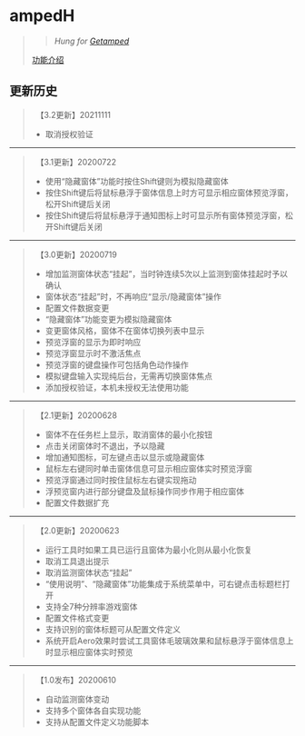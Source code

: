 # ampedH
>>*Hung for [Getamped](http://bfo.sdo.com/)*
>
>[功能介绍](README.md)
## 更新历史
>　【3.2更新】20211111
>* 取消授权验证
>
---
>　【3.1更新】20200722
>* 使用“隐藏窗体”功能时按住Shift键则为模拟隐藏窗体
>* 按住Shift键后将鼠标悬浮于窗体信息上时方可显示相应窗体预览浮窗，松开Shift键后关闭
>* 按住Shift键后将鼠标悬浮于通知图标上时可显示所有窗体预览浮窗，松开Shift键后关闭
>
---
>　【3.0更新】20200719
>* 增加监测窗体状态“挂起”，当时钟连续5次以上监测到窗体挂起时予以确认
>* 窗体状态“挂起”时，不再响应“显示/隐藏窗体”操作
>* 配置文件数据变更
>* “隐藏窗体”功能变更为模拟隐藏窗体
>* 变更窗体风格，窗体不在窗体切换列表中显示
>* 预览浮窗的显示为即时响应
>* 预览浮窗显示时不激活焦点
>* 预览浮窗的键盘操作可包括角色动作操作
>* 模拟键盘输入实现纯后台，无需再切换窗体焦点
>* 添加授权验证，本机未授权无法使用功能
>
---
>　【2.1更新】20200628
>* 窗体不在任务栏上显示，取消窗体的最小化按钮
>* 点击关闭窗体时不退出，予以隐藏
>* 增加通知图标，可左键点击以显示或隐藏窗体
>* 鼠标左右键同时单击窗体信息可显示相应窗体实时预览浮窗
>* 预览浮窗通过同时按住鼠标左右键实现拖动
>* 浮预览窗内进行部分键盘及鼠标操作同步作用于相应窗体
>* 配置文件数据扩充
>
---
>　【2.0更新】20200623
>* 运行工具时如果工具已运行且窗体为最小化则从最小化恢复
>* 取消工具退出提示
>* 取消监测窗体状态“挂起”
>* “使用说明”、“隐藏窗体”功能集成于系统菜单中，可右键点击标题栏打开
>* 支持全7种分辨率游戏窗体
>* 配置文件格式变更
>* 支持识别的窗体标题可从配置文件定义
>* 系统开启Aero效果时尝试工具窗体毛玻璃效果和鼠标悬浮于窗体信息上时显示相应窗体实时预览
>
---
>　【1.0发布】20200610
>* 自动监测窗体变动
>* 支持多个窗体各自实现功能
>* 支持从配置文件定义功能脚本
